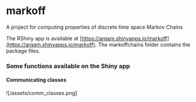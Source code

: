 # markoff

A project for computing properties of discrete time space Markov Chains

The RShiny app is available at [https://arqam.shinyapps.io/markoff](https://arqam.shinyapps.io/markoff).
The markoffchains folder contains the package files.

### Some functions available on the Shiny app

#### Communicating classes

![/assets/comm_classes.png]

